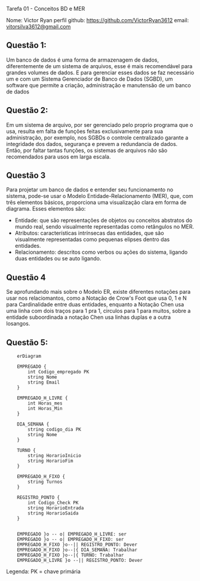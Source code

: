 Tarefa 01 - Conceitos BD e MER

Nome: Victor Ryan
perfil github: https://github.com/VictorRyan3612
email: vitorsilva3612@gmail.com


## Questão 1:
Um banco de dados é uma forma de armazenagem de dados, diferentemente de um sistema de arquivos, esse é mais recomendável para grandes volumes de dados. E
para gerenciar esses dados se faz necessário um e com um Sistema Gerenciador de Banco de Dados (SGBD), um software que permite a criação, administração e manutensão de um banco de dados


## Questão 2:
Em um sistema de arquivo, por ser gerenciado pelo proprio programa que o usa, resulta em falta de funções feitas exclusivamente para sua administração, por exemplo, nos SGBDs o controle centralizado garante a integridade dos dados, segurança e prevem a redundancia de dados. Então, por faltar tantas funções, os sistemas de arquivos não são recomendados para usos em larga escala.


## Questão 3
Para projetar um banco de dados e entender seu funcionamento no sistema, pode-se usar o Modelo Entidade-Relacionamento (MER), que, com três elementos básicos, proporciona uma visualização clara em forma de diagrama. Esses elementos são:

- Entidade: que são representações de objetos ou conceitos abstratos do mundo real, sendo visualmente representadas como retângulos no MER.
- Atributos: características intrínsecas das entidades, que são visualmente representadas como pequenas elipses dentro das entidades.
- Relacionamento: descritos como verbos ou ações do sistema, ligando duas entidades ou se auto ligando.


## Questão 4
Se aprofundando mais sobre o Modelo ER, existe diferentes notações para usar nos relaciomantos, como a Notação de Crow's Foot que usa 0, 1 e N para Cardinalidade entre duas entidades, enquanto a Notação Chen usa uma linha com dois traços para 1 pra 1, circulos para 1 para muitos, sobre a entidade suboordinada a notação Chen usa linhas duplas e a outra losangos.

## Questão 5:

```mermaid
    erDiagram

    EMPREGADO {
        int Codigo_empregado PK
        string Nome
        string Email
    }

    EMPREGADO_H_LIVRE {
        int Horas_mes
        int Horas_Min
    }

    DIA_SEMANA {
        string codigo_dia PK
        string Nome
    }

    TURNO {
        string HorarioInicio
        string HorarioFim
    }

    EMPREGADO_H_FIXO {
        string Turnos
    }

    REGISTRO_PONTO {
        int Codigo_Check PK
        string HorarioEntrada
        string HorarioSaida
    }


    EMPREGADO }o -- o| EMPREGADO_H_LIVRE: ser
    EMPREGADO }o -- o| EMPREGADO_H_FIXO: ser
    EMPREGADO_H_FIXO }o--|| REGISTRO_PONTO: Dever
    EMPREGADO_H_FIXO }o--|{ DIA_SEMANA: Trabalhar
    EMPREGADO_H_FIXO }o--|{ TURNO: Trabalhar
    EMPREGADO_H_LIVRE }o --|| REGISTRO_PONTO: Dever
```
Legenda: PK = chave primária
